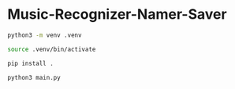 # Music-Recognizer-Namer-Saver

```bash
python3 -m venv .venv
```

```bash
source .venv/bin/activate
```

```bash
pip install .
```

```bash
python3 main.py
```
